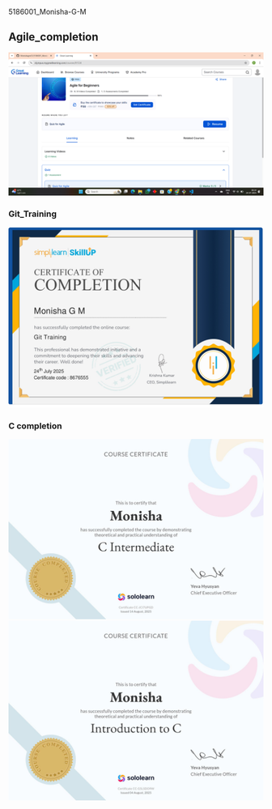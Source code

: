 5186001_Monisha-G-M

## Agile_completion
![Agile completion](Agile_completion.png)

### Git_Training
![Git certificate](git_week2/Git_Training.jpg)

### C completion
![C Completion](C%20Completion/C_Intermediate.jpg)
![C Completion](C%20Completion/Introduction_to_C.jpg)


